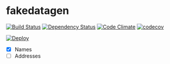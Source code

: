 # fakedatagen

[![Build Status](https://travis-ci.org/programad/fakedatagen.svg?branch=master)](https://travis-ci.org/programad/fakedatagen) [![Dependency Status](https://gemnasium.com/badges/github.com/programad/fakedatagen.svg)](https://gemnasium.com/github.com/programad/fakedatagen) [![Code Climate](https://codeclimate.com/github/programad/fakedatagen/badges/gpa.svg)](https://codeclimate.com/github/programad/fakedatagen) [![codecov](https://codecov.io/gh/programad/fakedatagen/branch/master/graph/badge.svg)](https://codecov.io/gh/programad/fakedatagen)


[![Deploy](https://www.herokucdn.com/deploy/button.png)](https://heroku.com/deploy)


 - [x] Names
 - [ ] Addresses
